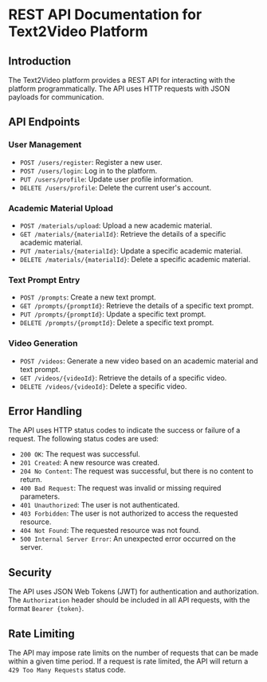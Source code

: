 # REST API Documentation for Text2Video Platform

## Introduction

The Text2Video platform provides a REST API for interacting with the platform programmatically. The API uses HTTP requests with JSON payloads for communication.

## API Endpoints

### User Management

* `POST /users/register`: Register a new user.
* `POST /users/login`: Log in to the platform.
* `PUT /users/profile`: Update user profile information.
* `DELETE /users/profile`: Delete the current user's account.

### Academic Material Upload

* `POST /materials/upload`: Upload a new academic material.
* `GET /materials/{materialId}`: Retrieve the details of a specific academic material.
* `PUT /materials/{materialId}`: Update a specific academic material.
* `DELETE /materials/{materialId}`: Delete a specific academic material.

### Text Prompt Entry

* `POST /prompts`: Create a new text prompt.
* `GET /prompts/{promptId}`: Retrieve the details of a specific text prompt.
* `PUT /prompts/{promptId}`: Update a specific text prompt.
* `DELETE /prompts/{promptId}`: Delete a specific text prompt.

### Video Generation

* `POST /videos`: Generate a new video based on an academic material and text prompt.
* `GET /videos/{videoId}`: Retrieve the details of a specific video.
* `DELETE /videos/{videoId}`: Delete a specific video.

## Error Handling

The API uses HTTP status codes to indicate the success or failure of a request. The following status codes are used:

* `200 OK`: The request was successful.
* `201 Created`: A new resource was created.
* `204 No Content`: The request was successful, but there is no content to return.
* `400 Bad Request`: The request was invalid or missing required parameters.
* `401 Unauthorized`: The user is not authenticated.
* `403 Forbidden`: The user is not authorized to access the requested resource.
* `404 Not Found`: The requested resource was not found.
* `500 Internal Server Error`: An unexpected error occurred on the server.

## Security

The API uses JSON Web Tokens (JWT) for authentication and authorization. The `Authorization` header should be included in all API requests, with the format `Bearer {token}`.

## Rate Limiting

The API may impose rate limits on the number of requests that can be made within a given time period. If a request is rate limited, the API will return a `429 Too Many Requests` status code.
